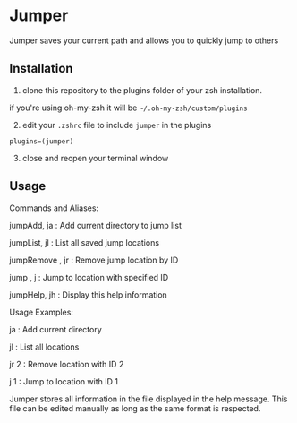 Jumper
===

Jumper saves your current path and allows you to quickly jump to others 

## Installation

1) clone this repository to the plugins folder of your zsh installation. 

if you're using oh-my-zsh it will be `~/.oh-my-zsh/custom/plugins`

2) edit your `.zshrc` file to include `jumper` in the plugins
```
plugins=(jumper)
```

3) close and reopen your terminal window


## Usage

Commands and Aliases:

  jumpAdd, ja          : Add current directory to jump list
  
  jumpList, jl         : List all saved jump locations
  
  jumpRemove <id>, jr <id> : Remove jump location by ID
  
  jump <id>, j <id>    : Jump to location with specified ID
  
  jumpHelp, jh         : Display this help information

Usage Examples:

  ja                   : Add current directory
  
  jl                   : List all locations
  
  jr 2                 : Remove location with ID 2
  
  j 1                  : Jump to location with ID 1


Jumper stores all information in the file displayed in the help message. This file can be edited manually as long as the same format is respected.
